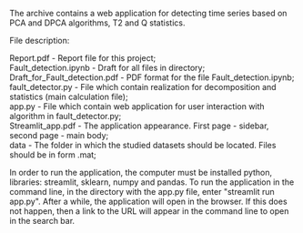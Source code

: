 The archive contains a web application for detecting time series based on PCA and DPCA algorithms,
T2 and Q statistics.

File description:

Report.pdf - Report file for this project;  
Fault_detection.ipynb - Draft for all files in directory;\
Draft_for_Fault_detection.pdf  - PDF format for the file Fault_detection.ipynb;  
fault_detector.py - File which contain realization for decomposition and statistics (main calculation file);  
app.py - File which contain web application for user interaction with algorithm in fault_detector.py;  
Streamlit_app.pdf - The application appearance. First page - sidebar, second page - main body;  
data - The folder in which the studied datasets should be located. Files should be in form .mat;  

In order to run the application, the computer must be installed python, libraries: streamlit, sklearn, numpy and pandas.
To run the application in the command line, in the directory with the app.py file, enter "streamlit run app.py". After a while, the application will open in
the browser. If this does not happen, then a link to the URL will appear in the command line to open in the search bar.
